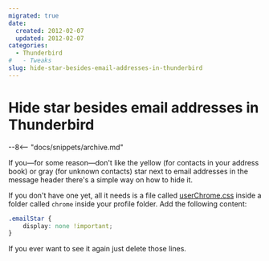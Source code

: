```yaml
---
migrated: true
date:
  created: 2012-02-07
  updated: 2012-02-07
categories:
  - Thunderbird
#   - Tweaks
slug: hide-star-besides-email-addresses-in-thunderbird
---
```


# Hide star besides email addresses in Thunderbird

--8<-- "docs/snippets/archive.md"

If you—for some reason—don't like the yellow (for contacts in your address book) or gray (for unknown contacts) star next to email addresses in the message header there's a simple way on how to hide it.

If you don't have one yet, all it needs is a file called [userChrome.css](https://web.archive.org/web/20130728221756/https://developer.mozilla.org/en-US/docs/Thunderbird/Thunderbird_Configuration_Files#userChrome.css) inside a folder called `chrome` inside your profile folder.
Add the following content:

```css
.emailStar {
    display: none !important;
}
```

If you ever want to see it again just delete those lines.
